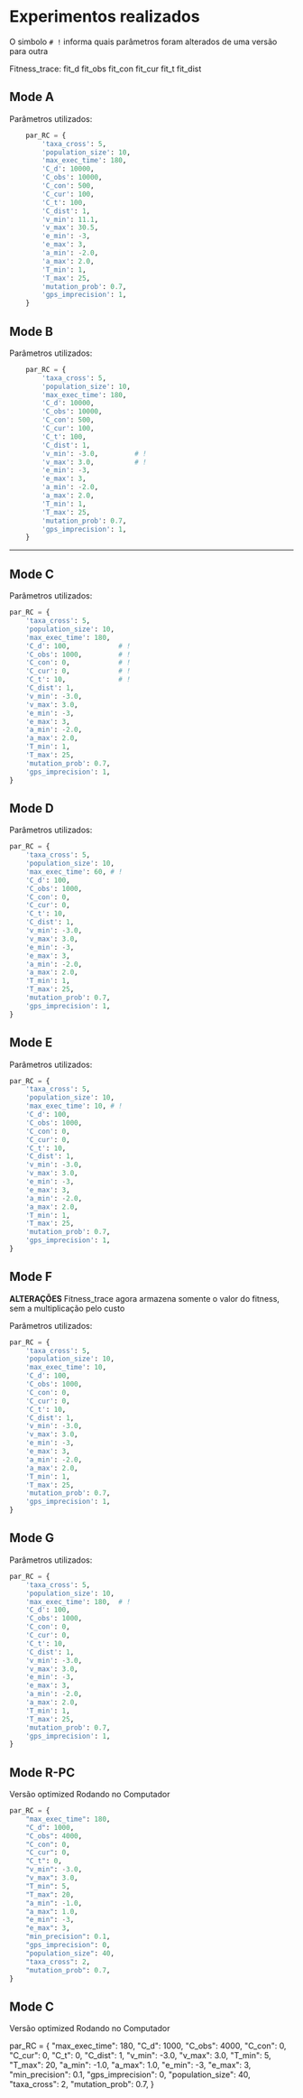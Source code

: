 # Experimentos realizados

O simbolo `# !` informa quais parâmetros foram alterados de uma versão para outra

Fitness_trace:
fit_d fit_obs fit_con fit_cur fit_t fit_dist

## Mode A

Parâmetros utilizados:

```python
    par_RC = {
        'taxa_cross': 5,
        'population_size': 10,
        'max_exec_time': 180,
        'C_d': 10000,
        'C_obs': 10000,
        'C_con': 500,
        'C_cur': 100,
        'C_t': 100,
        'C_dist': 1,
        'v_min': 11.1,
        'v_max': 30.5,
        'e_min': -3,
        'e_max': 3,
        'a_min': -2.0,
        'a_max': 2.0,
        'T_min': 1,
        'T_max': 25,
        'mutation_prob': 0.7,
        'gps_imprecision': 1,
    }
```

## Mode B

Parâmetros utilizados:

```python
    par_RC = {
        'taxa_cross': 5,
        'population_size': 10,
        'max_exec_time': 180,
        'C_d': 10000,
        'C_obs': 10000,
        'C_con': 500,
        'C_cur': 100,
        'C_t': 100,
        'C_dist': 1,
        'v_min': -3.0,         # !
        'v_max': 3.0,          # !
        'e_min': -3,
        'e_max': 3,
        'a_min': -2.0,
        'a_max': 2.0,
        'T_min': 1,
        'T_max': 25,
        'mutation_prob': 0.7,
        'gps_imprecision': 1,
    }
```

------

## Mode C

Parâmetros utilizados:

```python
par_RC = {
    'taxa_cross': 5,
    'population_size': 10,
    'max_exec_time': 180,
    'C_d': 100,            # !
    'C_obs': 1000,         # !
    'C_con': 0,            # !
    'C_cur': 0,            # !
    'C_t': 10,             # !
    'C_dist': 1,
    'v_min': -3.0,
    'v_max': 3.0,
    'e_min': -3,
    'e_max': 3,
    'a_min': -2.0,
    'a_max': 2.0,
    'T_min': 1,
    'T_max': 25,
    'mutation_prob': 0.7,
    'gps_imprecision': 1,
}
```

## Mode D

Parâmetros utilizados:

```python
par_RC = {
    'taxa_cross': 5,
    'population_size': 10,
    'max_exec_time': 60, # !
    'C_d': 100,
    'C_obs': 1000,
    'C_con': 0,
    'C_cur': 0,
    'C_t': 10,
    'C_dist': 1,
    'v_min': -3.0,
    'v_max': 3.0,
    'e_min': -3,
    'e_max': 3,
    'a_min': -2.0,
    'a_max': 2.0,
    'T_min': 1,
    'T_max': 25,
    'mutation_prob': 0.7,
    'gps_imprecision': 1,
}
```

## Mode E

Parâmetros utilizados:

```python
par_RC = {
    'taxa_cross': 5,
    'population_size': 10,
    'max_exec_time': 10, # !
    'C_d': 100,
    'C_obs': 1000,
    'C_con': 0,
    'C_cur': 0,
    'C_t': 10,
    'C_dist': 1,
    'v_min': -3.0,
    'v_max': 3.0,
    'e_min': -3,
    'e_max': 3,
    'a_min': -2.0,
    'a_max': 2.0,
    'T_min': 1,
    'T_max': 25,
    'mutation_prob': 0.7,
    'gps_imprecision': 1,
}
```

## Mode F

**ALTERAÇÕES**
Fitness_trace agora armazena somente o valor do fitness, sem a multiplicação pelo custo

Parâmetros utilizados:

```python
par_RC = {
    'taxa_cross': 5,
    'population_size': 10,
    'max_exec_time': 10,
    'C_d': 100,
    'C_obs': 1000,
    'C_con': 0,
    'C_cur': 0,
    'C_t': 10,
    'C_dist': 1,
    'v_min': -3.0,
    'v_max': 3.0,
    'e_min': -3,
    'e_max': 3,
    'a_min': -2.0,
    'a_max': 2.0,
    'T_min': 1,
    'T_max': 25,
    'mutation_prob': 0.7,
    'gps_imprecision': 1,
}
```

## Mode G

Parâmetros utilizados:

```python
par_RC = {
    'taxa_cross': 5,
    'population_size': 10,
    'max_exec_time': 180,  # !
    'C_d': 100,
    'C_obs': 1000,
    'C_con': 0,
    'C_cur': 0,
    'C_t': 10,
    'C_dist': 1,
    'v_min': -3.0,
    'v_max': 3.0,
    'e_min': -3,
    'e_max': 3,
    'a_min': -2.0,
    'a_max': 2.0,
    'T_min': 1,
    'T_max': 25,
    'mutation_prob': 0.7,
    'gps_imprecision': 1,
}
```

## Mode R-PC

Versão optimized
Rodando no Computador

```python
par_RC = {
    "max_exec_time": 180,
    "C_d": 1000,
    "C_obs": 4000,
    "C_con": 0,
    "C_cur": 0,
    "C_t": 0,
    "v_min": -3.0,
    "v_max": 3.0,
    "T_min": 5,
    "T_max": 20,
    "a_min": -1.0,
    "a_max": 1.0,
    "e_min": -3,
    "e_max": 3,
    "min_precision": 0.1,
    "gps_imprecision": 0,
    "population_size": 40,
    "taxa_cross": 2,
    "mutation_prob": 0.7,
}
```

## Mode C

Versão optimized
Rodando no Computador

par_RC = {
    "max_exec_time": 180,
    "C_d": 1000,
    "C_obs": 4000,
    "C_con": 0,
    "C_cur": 0,
    "C_t": 0,
    "C_dist": 1,
    "v_min": -3.0,
    "v_max": 3.0,
    "T_min": 5,
    "T_max": 20,
    "a_min": -1.0,
    "a_max": 1.0,
    "e_min": -3,
    "e_max": 3,
    "min_precision": 0.1,
    "gps_imprecision": 0,
    "population_size": 40,
    "taxa_cross": 2,
    "mutation_prob": 0.7,
}
